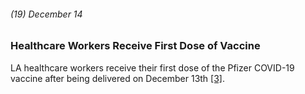 ###### (19) December 14

### Healthcare Workers Receive First Dose of Vaccine

LA healthcare workers receive their first dose of the Pfizer COVID-19 vaccine after being delivered on December 13th [[3]](https://www.nbclosangeles.com/news/local/a-coronavirus-timeline/2334100/).